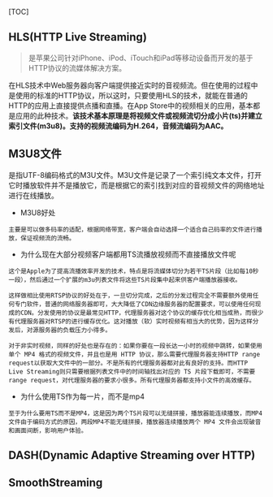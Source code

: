 [TOC]
## HLS(HTTP Live Streaming)
> 是苹果公司针对iPhone、iPod、iTouch和iPad等移动设备而开发的基于HTTP协议的流媒体解决方案。

在HLS技术中Web服务器向客户端提供接近实时的音视频流。但在使用的过程中是使用的标准的HTTP协议，所以这时，只要使用HLS的技术，就能在普通的HTTP的应用上直接提供点播和直播。在App Store中的视频相关的应用，基本都是应用的此种技术。**该技术基本原理是将视频文件或视频流切分成小片(ts)并建立索引文件(m3u8)。支持的视频流编码为H.264，音频流编码为AAC。**

## M3U8文件
是指UTF-8编码格式的M3U文件。M3U文件是记录了一个索引纯文本文件，打开它时播放软件并不是播放它，而是根据它的索引找到对应的音视频文件的网络地址进行在线播放。

* M3U8好处

```
主要是可以做多码率的适配，根据网络带宽，客户端会自动选择一个适合自己码率的文件进行播放，保证视频流的流畅。 
```

* 为什么现在大部分视频客户端都用TS流播放视频而不直接播放文件呢

```
这个是Apple为了提高流播效率开发的技术，特点是将流媒体切分为若干TS片段（比如每10秒一段），然后通过一个扩展的m3u列表文件将这些TS片段集中起来供客户端播放器接收。

这样做相比使用RTSP协议的好处在于，一旦切分完成，之后的分发过程完全不需要额外使用任何专门软件，普通的网络服务器即可，大大降低了CDN边缘服务器的配置要求，可以使用任何现成的CDN。分发使用的协议是最常见HTTP，代理服务器对这个协议的缓存优化相当成熟，而很少有代理服务器对RTSP的进行缓存优化。这对播放（软）实时视频有相当大的优势，因为这样分发后，对源服务器的负载压力小得多。

对于非实时视频，同样的好处也是存在的：如果你要在一段长达一小时的视频中跳转，如果使用单个 MP4 格式的视频文件，并且也是用 HTTP 协议，那么需要代理服务器支持HTTP range request以获取大文件中的一部分。不是所有的代理服务器都对此有良好的支持。而HTTP Live Streaming则只需要根据列表文件中的时间轴找出对应的 TS 片段下载即可，不需要range request，对代理服务器的要求小很多。所有代理服务器都支持小文件的高效缓存。
```

* 为什么使用TS作为每一片，而不是mp4

```
至于为什么要用TS而不是MP4，这是因为两个TS片段可以无缝拼接，播放器能连续播放，而MP4文件由于编码方式的原因，两段MP4不能无缝拼接，播放器连续播放两个 MP4 文件会出现破音和画面间断，影响用户体验。
```

## DASH(Dynamic Adaptive Streaming over HTTP)
## SmoothStreaming


